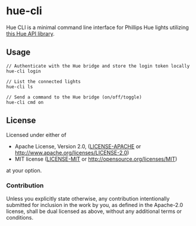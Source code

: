 # hue-cli

Hue CLI is a minimal command line interface for Phillips Hue lights utilizing [this Hue API library](https://github.com/Orangenosecom/philipshue).

## Usage

```
// Authenticate with the Hue bridge and store the login token locally
hue-cli login 

// List the connected lights
hue-cli ls

// Send a command to the Hue bridge (on/off/toggle)
hue-cli cmd on
```

## License

Licensed under either of

 * Apache License, Version 2.0, ([LICENSE-APACHE](LICENSE-APACHE) or http://www.apache.org/licenses/LICENSE-2.0)
 * MIT license ([LICENSE-MIT](LICENSE-MIT) or http://opensource.org/licenses/MIT)

at your option.

### Contribution

Unless you explicitly state otherwise, any contribution intentionally submitted
for inclusion in the work by you, as defined in the Apache-2.0 license, shall be dual licensed as above, without any
additional terms or conditions.
